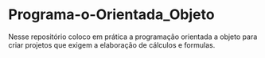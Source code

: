 # Programa-o-Orientada_Objeto
Nesse repositório coloco em prática a programação orientada a objeto para criar projetos que exigem a elaboração de cálculos e formulas.
